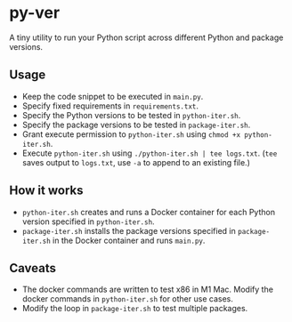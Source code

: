 # py-ver
A tiny utility to run your Python script across different Python and package versions.

## Usage

- Keep the code snippet to be executed in `main.py`.
- Specify fixed requirements in `requirements.txt`.
- Specify the Python versions to be tested in `python-iter.sh`.
- Specify the package versions to be tested in `package-iter.sh`.
- Grant execute permission to `python-iter.sh` using `chmod +x python-iter.sh`.
- Execute `python-iter.sh` using `./python-iter.sh | tee logs.txt`. (`tee` saves output to `logs.txt`, use `-a` to append to an existing file.)

## How it works

- `python-iter.sh` creates and runs a Docker container for each Python version specified in `python-iter.sh`.
- `package-iter.sh` installs the package versions specified in `package-iter.sh` in the Docker container and runs `main.py`.

## Caveats

- The docker commands are written to test x86 in M1 Mac. Modify the docker commands in `python-iter.sh` for other use cases.
- Modify the loop in `package-iter.sh` to test multiple packages.
